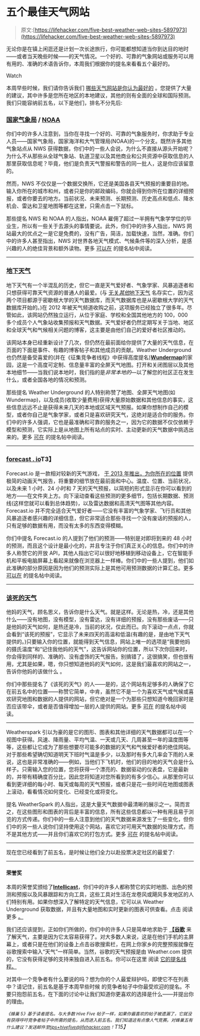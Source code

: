 # 五个最佳天气网站

> 原文:[https://lifehacker.com/five-best-weather-web-sites-5897973](https://lifehacker.com/five-best-weather-web-sites-5897973)

无论你是在镇上闲逛还是计划一次长途旅行，你可能都想知道当你到达目的地时——或者当天晚些时候——的天气情况。一个好的、可靠的气象网站或服务可以用有用的、准确的术语告诉你，本周我们根据你的提名来看看五个最好的。

Watch

本周早些时候，我们请你告诉我们 [哪些天气网站是你认为最好的](https://lifehacker.com/whats-the-best-weather-web-site-1686649965) 。您提供了大量的建议，其中许多是您所在地区的本地建议，其他的则有全面的全球和国际预测。我们只能容纳前五名，以下是他们，排名不分先后:

### [国家气象局](http://www.weather.gov/) / [NOAA](http://www.noaa.gov/)

你们中的许多人注意到，当你在寻找一个好的、可靠的气象服务时，你求助于专业人员——国家气象局，国家海洋和大气管理局(NOAA)的一个分支。既然许多其他气象站点从 NWS 获得数据，你们中的一些人会说，为什么不直接从源头开始呢？为什么不从那些从全球气象站、轨道卫星以及其他商业和公共资源中获取信息的人那里获取信息呢？毕竟，他们是负责天气警报和警告的同一批人，这是你应该留意的。

然而，NWS 不仅仅是一个数据交换所，它还是美国各县天气预报的重要目的地。输入你所在的城市和州，或者只是你的邮政编码，你就会得到你所在位置的详细预报，或者你要去的地方。当前状况、未来预测、长期预测、历史高点和低点、降水机会、雷达和卫星地图等都在这里，只需点击一下鼠标。

那些提名 NWS 和 NOAA 的人指出，NOAA 雇佣了超过一半拥有气象学学位的毕业生，所以有一些关于去源头的事情要说。此外，你们中的许多人指出，NWS 网站最大的优点之一是它是免费的，没有广告，简洁，加载快速，当然，准确。你们中的许多人甚至指出，NWS 对世界各地天气模式、气候条件等的深入分析，是感兴趣的人的绝佳背景和额外读物。更多 [可以在](http://lifehacker.com/vote-the-national-weather-service-why-easy-to-read-te-1686730419) 的提名帖中阅读。

* * *

### [地下天气](http://www.wunderground.com/)

地下天气有一个半混乱的历史，但它一直是天气爱好者、气象学家、风暴追逐者和只想获得可靠天气资源的普通人的最爱。(与 [无关*其他*地下天气](http://en.wikipedia.org/wiki/Weather_Underground) 名存实亡，因为这两个项目都源于密歇根大学的天气数据库，而天气数据库也是从密歇根大学的天气数据库开始的。)在 2012 年被天气频道收购之前，这项服务已经独立了很多年。尽管如此，该网站仍然独立运行，从位于家庭、学校和全国其他地方的 100，000 多个成员个人气象站收集预报和天气数据。天气爱好者仍然定期写关于当地、地区和全球天气和气候相关问题的博客，这主要是由他们自己的爱好者社区推动的。

该网站本身已经重新设计了几次，但仍然在最前面给你提供了大量的天气信息，在页面的下面是事件、有趣的博客帖子和其他成员的贡献。Weather Underground 也仍然是备受喜爱的(并在《征集竞争者线程》中获得高度提名)[**Wundermap**](http://www.wunderground.com/wundermap/)的家园，这是一个高度可定制、信息量丰富的全屏天气地图。打开和关闭图层以及其他本地细节——当我们说本地时，我们指的是*非常本地的*—以了解您的社区正在发生什么，或者全国各地的情况和预测。

那些提名 Weather Underground 的人特别称赞了地图、全屏天气地图(如 Wundermap)，以及成员(收取少量费用)获得大量原始数据和其他信息的事实，这些信息远远不止是获得未来几天的本地或区域天气预报。如果你想制作自己的模型，或者你自己是气象学家，或者只是喜欢研究天气，这绝对是适合你的服务。你们中的许多人强调，它也是最准确和可靠的服务之一，因为它的数据不仅仅依赖于模型和预测，它实际上是从地图上所有站点的实时、主动更新的天气数据中挑选出来的。更多 [可在](http://lifehacker.com/vote-weather-underground-why-great-map-seriously-th-1686729610) 的提名帖中阅读。

* * *

### [forecast . io](http://forecast.io/)T3】

Forecast.io 是一款相对较新的天气游戏， [于 2013 年推出，为你所在的位置](https://lifehacker.com/forecast-io-delivers-a-useful-animated-weather-report-f-5992542) 提供极简的动画天气报告，将重要的细节放在最前面和中心。温度、位置、当前状况，以及未来 1 小时、24 小时和 7 天的天气预报，以简短的形式显示在你可以看到的地方——在文件夹上方。向下滚动查看这些预测的更多细节，包括长期数据、预测线(这样您就可以看到总体趋势)，以及雷达数据和高清天气图等其他内容。Forecast.io 并不完全适合天气爱好者——它没有丰富的气象学家、飞行员和其他风暴追逐者感兴趣的详细信息，但它非常适合那些寻找一个没有废话的预报的人，只有足够的数据有用，而没有太多的东西变得模糊。

你们中提名 Forecast.io 的人提到了他们的预测——特别是对即将到来的 48 小时的预测，而且这个设计是最小化的，并且专注于你们真正关心的信息。你们中的许多人称赞它的开放 API，其他人指出它可以很好地移植到移动设备上，它在智能手机和平板电脑屏幕上看起来就像在浏览器上一样棒。你们中的一些人提到，他们如此准确的部分原因是因为他们的预测实际上是其他可用预测数据的计算汇总。更多 [可以在](http://lifehacker.com/vote-forecast-io-why-this-website-is-for-those-who-do-1686731169) 的提名帖中阅读。

* * *

### [该死的天气](http://thefuckingweather.com/)

他妈的天气，顾名思义，告诉你是什么天气。就是这样。无论是热，冷，还是其他什么——没有地图，没有模型，没有雷达，没有详细的预报，没有那些废话——只是他妈的天气如何，是热还是冷，当前的状况，仅此而已。向下滚动一点点，你就会看到“该死的预报”，它显示了未来四天的高温和低温(有趣的是，是由地下天气提供的。)只要输入你的位置，就能得到天气信息，网站上唯一的选项是“我要他妈的摄氏温度”和“记住我他妈的天气”，这告诉网站你的位置，所以下次你回来时，你会得到同样的、准确的、没有虚饰的天气报告。别搞错了，这很搞笑，但也很有用，尤其是如果，嗯，你只想知道他妈的天气如何，这是我们最喜欢的网站之一，告诉你他妈的该做什么 。

你们中那些提名了《该死的天气》的人——是的，这个网站有足够多的人确保了它在前五名中的位置——称赞它简单，中肯，虽然它不是一个为喜欢天气或气候或喜欢研究地图和数据的人提供的网站，但它绝对是一个为那些只想知道今晚回家时是否应该带伞，或者是否值得增加一层的人提供的网站。更多 [可在](http://lifehacker.com/boom-http-thefuckingweather-com-1686738208) 的提名帖中阅读。

* * *

Weatherspark 引以为豪的是它的图形、图表和其他详细的天气数据都可以在一个视图中获得。风速、降雨量、平均气温、一天或几天、几周甚至一年的温度图等等，这些都让它成为了那些想要尽可能多的数据的天气和气候爱好者的绝佳网站。对于那些希望确切知道明天下班时气温是多少，以及那时有多大几率会下雨的人来说，这也是非常准确的——例如，当他们下飞机时，他们的目的地的天气会是什么样子。只需输入您的位置，您将获得一个漂亮的、数据驱动的仪表盘，它是最新的，并带有精确度百分比，因此您将知道对您所看到的有多少信心。从那里你可以看到更详细的每小时、每天或每周的天气预报，或者只是花一些时间在地图或图表上滚动，看看情况如何变化、已经变化或将变化。

提名 WeatherSpark 的人指出，这是大量天气数据中最清晰的展示之一。简而言之，在这些图形和图表的背后是丰富的信息，所有这些信息都以一种有用且易于浏览的方式传递。你们中的一些人注意到他们的天气数据来源发生了一些变化，但你们中的另一些人说你们坚持使用这个网站，喜欢它对可用天气数据的处理方式，而不是其他方式——并且你们喜欢它的打包方式。更多 [可在](http://lifehacker.com/weatherspark-i-really-like-having-the-ability-to-look-1686733897) 的提名帖中阅读。

* * *

现在您已经看到了前五名，是时候让他们全力以赴投票决定社区的最爱了:

* * *

#### 荣誉奖

本周的荣誉奖颁给了[**Intellicast**](http://www.intellicast.com/)，你们中的许多人都称赞它的实时地图、出色的预测和预报以及风暴跟踪和方向工具，这些工具对生活在龙卷风或飓风多发地区的人们特别有用。如果你想深入了解特定的天气信息，它可以从 Weather Underground 获取数据，并且有大量地图和实时更新的图表可供查看。点击 阅读更多 [。](http://lifehacker.com/vote-intellicast-http-www-intellicast-com-has-a-l-1686754325)

我们还应该提到，正如你们所做的，你们中的许多人只是简单地求助于 [**【谷歌**](https://google.com/) 来了解天气，主要是因为它太容易获得了。对大多数人来说，这是在他们手机的主屏幕上，或者只是在他们的设备上点击谷歌搜索栏，在网上你家乡的完整预报就像在谷歌搜索中输入“天气”一样简单。当然，谷歌的天气预报是由 Weather.com 提供的，它没有获得足够的支持来独自进入前五名。你可以在这里 阅读 [它的提名线程。](http://lifehacker.com/vote-best-weather-web-site-google-search-why-what-e-1686758292)

对其中一个竞争者有什么要说的吗？想为你的个人最爱辩护吗，即使它不在列表中？请记住，前五名是基于本周早些时候 的竞争者帖子中你最受欢迎的提名。不要只抱怨前五名，在下面的讨论中让我们知道你更喜欢的选择是什么——并提出你的理由。

*<small>《蜂巢 5》基于读者提名。与大多数 Hive Five 帖子一样，如果你最喜欢的帖子被遗漏了，它就没有获得呼吁竞争者帖子中所需的提名，从而进入前五名。我们知道这有点像人气竞赛。对蜂巢五有什么建议？发送邮件至</small>*[*<small>tips+hivefive@lifehacker.com</small>*](mailto:tips+hivefive@lifehacker.com)*<small>！</small>T15】*